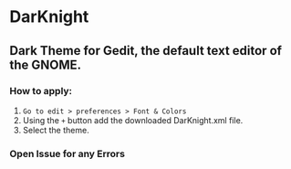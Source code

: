 # DarKnight

## Dark Theme for Gedit, the default text editor of the GNOME.

### How to apply:

1. `Go to edit > preferences > Font & Colors`
2. Using the `+` button add the downloaded DarKnight.xml file.
3. Select the theme.

### Open Issue for any Errors
